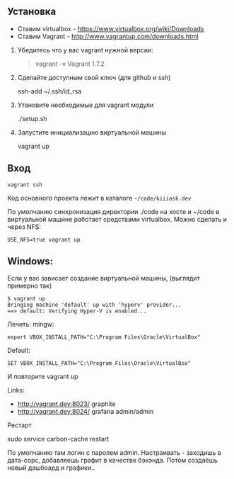 
Установка
---------

* Ставим virtualbox - https://www.virtualbox.org/wiki/Downloads
* Ставим Vagrant - http://www.vagrantup.com/downloads.html

1. Убедитесь что у вас vagrant нужной версии:

    > vagrant -v
    Vagrant 1.7.2


2. Сделайте доступным свой ключ (для github и ssh)

    ssh-add ~/.ssh/id_rsa

3. Утановите необходимые для vagrant модули

    ./setup.sh

4. Запустите инициализацию виртуальной машины

    vagrant up
    
Вход
----

    vagrant ssh

Код основного проекта лежит в каталоге `~/code/kiiiosk.dev`


По умолчанию синхронизация директории ./code на хосте и ~/code в виртуальной машине работает средствами virtualbox. Можно сделать и через NFS:

    USE_NFS=true vagrant up


Windows:
---
Если у вас зависает создание виртуальной машины, (выглядит примерно так)

    $ vagrant up
    Bringing machine 'default' up with 'hyperv' provider...
    ==> default: Verifying Hyper-V is enabled...

Лечить:
mingw:

    export VBOX_INSTALL_PATH="C:\Program Files\Oracle\VirtualBox"
    
Default:

    SET VBOX_INSTALL_PATH="C:\Program Files\Oracle\VirtualBox"
   
 И повторите vagrant up

Links:

 * http://vagrant.dev:8023/ graphite
 * http://vagrant.dev:8024/ grafana admin/admin

Рестарт

   sudo service carbon-cache restart

По умолчанию там логин с паролем admin. Настраивать - заходишь в дата-сорс, добавляешь графит в качестве бэкэнда. Потом создаёшь новый дашбоард и графики..
